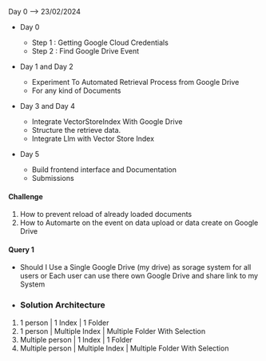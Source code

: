 Day 0 --> 23/02/2024

- Day 0 
    - Step 1 : Getting Google Cloud Credentials             
    - Step 2 : Find Google Drive Event 

- Day 1 and Day 2
    - Experiment To Automated Retrieval Process from Google Drive 
    - For any kind of Documents 

- Day 3 and Day 4 
    - Integrate VectorStoreIndex With Google Drive  
    - Structure the retrieve data. 
    - Integrate Llm with Vector Store Index 
- Day 5
    - Build frontend interface and Documentation 
    - Submissions 


#### Challenge 
1. How to prevent reload of already loaded documents 
2. How to Automarte on the event on data upload or data create on Google Drive 


#### Query 1 
- Should I Use a Single Google Drive (my drive) as sorage system for all users or Each user can use there own Google Drive and share link to my System 

- ### Solution Architecture 
1. 1 person | 1 Index | 1 Folder 
2. 1 person | Multiple Index | Multiple Folder With Selection 
3. Multiple person | 1 Index | 1 Folder 
4. Multiple person | Multiple Index | Multiple Folder With Selection 